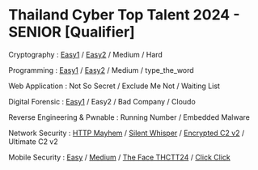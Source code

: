 # Thailand Cyber Top Talent 2024 - SENIOR [Qualifier]

Cryptography : [Easy1](crypto-easy1) / [Easy2](crypto-easy2) / Medium / Hard

Programming : [Easy1](programming-easy1) / [Easy2](programming-easy2) / Medium / type_the_word

Web Application : Not So Secret / Exclude Me Not / Waiting List

Digital Forensic : [Easy1](forensic-easy1) / Easy2 / Bad Company / Cloudo

Reverse Engineering & Pwnable : Running Number / Embedded Malware

Network Security : [HTTP Mayhem](netsec-1) / [Silent Whisper](netsec-2) / [Encrypted C2 v2](netsec-3) / Ultimate C2 v2

Mobile Security : [Easy](mobile-easy) / [Medium](mobile-medium) / [The Face THCTT24](mobile-the-face-thctt24) / [Click Click](mobile-click-click)
